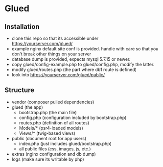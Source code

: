 # Glued

## Installation

- clone this repo so that its accessible under https://yourserver.com/glued/
- example nginx default site conf is provided. handle with care so that you don't break other things on your server
- database dump is provided, expects mysql 5.7.15 or newer.
- copy glued/config-example.php to glued/config.php, modify the latter.
- modify glued/routes.php (the part where db1 route is defined)
- look into https://yourserver.com/glued/public/ 

## Structure

- vendor (composer pulled dependencies)
- glued (the app)
  - bootstrap.php (the main file)
  - config.php (configuration included by bootstrap.php)
  - routes.php (definition of all routes)
  - Models/* (psr4-loaded models)
  - Views/* (twig-based views)
- public (document root for app users)
  - index.php (just includes glued/bootstrap.php)
  - all public files (css, images, js, etc.)
- extras (nginx configuration and db dump)
- logs (make sure its writable by php)